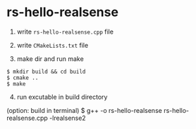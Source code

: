 # rs-hello-realsense

1. write `rs-hello-realsense.cpp` file

2. write `CMakeLists.txt` file

3. make dir and run make
```
$ mkdir build && cd build
$ cmake ..
$ make
```

4. run excutable in build directory
   
(option: build in terminal)
$ g++ -o rs-hello-realsense rs-hello-realsense.cpp -lrealsense2